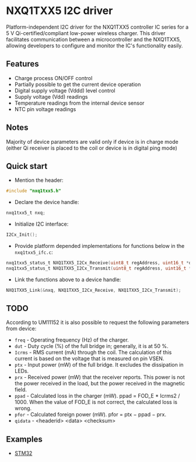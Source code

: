 # NXQ1TXX5 I2C driver
Platform-independent I2C driver for the NXQ1TXX5 controller IC series for a 5 V Qi-certified/compliant low-power wireless charger. 
This driver facilitates communication between a microcontroller and the NXQ1TXX5, allowing developers to configure and monitor the IC's functionality easily.

## Features
* Charge process ON/OFF control
* Partially possible to get the current device operation
* Digital supply voltage (Vddd) level control
* Supply voltage (Vdd) readings
* Temperature readings from the internal device sensor
* NTC pin voltage readings

## Notes
Majority of device parameters are valid only if device is in charge mode (either Qi receiver is placed to the coil or device is in digital ping mode)

## Quick start
* Mention the header:
```C
#include "nxq1txx5.h"
```
* Declare the device handle:
```C
nxq1txx5_t nxq;
```
* Initialize I2C interface:
```C
I2Cx_Init();
```
* Provide platform depended implementations for functions below in the `nxq1txx5_ifc.c`:
```C
nxq1txx5_status_t NXQ1TXX5_I2Cx_Receive(uint8_t regAddress, uint16_t *data);
nxq1txx5_status_t NXQ1TXX5_I2Cx_Transmit(uint8_t regAddress, uint16_t *data);
```
* Link the functions above to a device handle:
```C
NXQ1TXX5_Link(&nxq, NXQ1TXX5_I2Cx_Receive, NXQ1TXX5_I2Cx_Transmit);
```

## TODO
According to UM11152 it is also possible to request the following parameters from device:
* `freq` - Operating frequency (Hz) of the charger.
* `dut` - Duty cycle (%) of the full bridge in; generally, it is at 50 %.
* `Icrms` - RMS current (mA) through the coil. The calculation of this current is based on the
voltage that is measured on pin VSEN.
* `ptx` - Input power (mW) of the full bridge. It excludes the dissipation in LEDs.
* `prx` - Received power (mW) that the receiver reports. This power is not the power received in
the load, but the power received in the magnetic field.
* `ppad` - Calculated loss in the charger (mW). ppad = FOD_E * Icrms2
 / 1000. When the value of FOD_E is not correct, the calculated loss is wrong.
* `pfor` - Calculated foreign power (mW). pfor = ptx − ppad − prx.
* `qidata` - \<headerid> \<data> \<checksum>

## Examples
* [STM32](platform/STM32F103C8T6/Core/Src/main.c)
